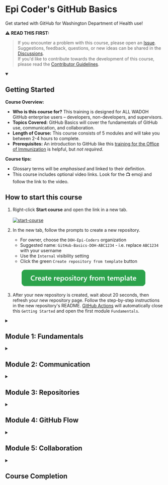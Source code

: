 # Epi Coder's GitHub Basics
Get started with GitHub for Washington Department of Health use!

:warning: **READ THIS FIRST:**

> If you encounter a problem with this course, please open an [Issue](https://github.com/DOH-EPI-Coders/GitHub-Basics/issues/new).\
> Suggestions, feedback, questions, or new ideas can be shared in the [Discussions](https://github.com/DOH-EPI-Coders/GitHub-Basics/discussions).\
> If you'd like to contribute towards the development of this course, please read the [Contributor Guidelines](https://github.com/DOH-EPI-Coders/GitHub-Basics/blob/main/.github/contributing.md).

<details id=0 open>
<summary><h2>Getting Started</h2></summary>

**Course Overview:**

- **Who is this course for?** This training is designed for ALL WADOH GitHub enterprise users – developers, non-developers, and supervisors.
- **Topics Covered:** GitHub Basics will cover the fundamentals of GitHub use, communication, and collaboration.
- **Length of Course:** This course consists of 5 modules and will take you between 2-4 hours to complete.
- **Prerequisites:** An introduction to GitHub like this [training for the Office of Immunization](https://stateofwa.sharepoint.com/:v:/s/DOH-GitUsersGroup/ER4nGr6eN_lFm3fb6yL67S0BN3xQhNnWO92N46GBRIKg9w?e=xpC2h7) is helpful, but _not required_.

**Course tips:**

* Glossary terms will be _emphasised_ and linked to their definition. 
* This course includes optional video links. Look for the :tv: emoji and follow the link to the video.

## How to start this course

1. Right-click **Start course** and open the link in a new tab.\
   <br />[![start-course](https://user-images.githubusercontent.com/1221423/218596841-0645fe1a-4aaf-4f51-9ab3-8aa2d3fdd487.svg)](https://github.com/DOH-Epi-Coders/GitHub-Basics/generate)
2. In the new tab, follow the prompts to create a new repository.
   - For owner, choose the `DOH-Epi-Coders` organization
   - Suggested name: `GitHub-Basics-DOH-ABC1234` - i.e. replace `ABC1234` with your username
   - Use the `Internal` visibility setting
   - Click the green `Create repository from template` button\
   <br>![Create a new repository](/images/create-repo-from-template.svg)

3. After your new repository is created, wait about 20 seconds, then refresh your new repository page. Follow the step-by-step instructions in the new repository's README. [GitHub Actions](https://docs.github.com/en/actions) will automatically close this `Getting Started` and open the first module `Fundamentals`.

</details>

<!--Module 1-->
<details id=1>
<summary><h2>Module 1: Fundamentals</h2></summary>
Please read and follow these instructions carefully.

### 1.1  What is Git and GitHub?
**Git** is software you install on your computer that enables you to track the history of changes to files – known as a version control system or VCS. This can be used individually or collaboratively and locally or remotely. Git is often accessed with command-line, but there are graphical interfaces –called _Git clients_— that make most common tasks in Git accessible with the click of a button.

:tv: [Watch this video for an introduction on version control](https://git-scm.com/video/what-is-version-control) (6 min)

**GitHub** is a web-platform that extends the functionality of Git. It can store Git repositories and provides additional tools for communication, collaboration, project management, and code development with Git as its core. GitHub is designed like a social media platform but for project collaboration and code development. GitHub is what we'll be focusing on in this training.

:tv: [Watch this introduction on GitHub from the GitHub Team](https://www.youtube.com/watch?v=w3jLJU7DT5E) (4 min)

### 1.2  How are staff at WADOH using these platforms?
WADOH staff are encouraged to store and collaborate on their code projects using GitHub. Our goal is for all projects utilizing code to be stored on and utilized from GitHub. Here's are some examples of how teams are making use of the platform:
- As a convenient location to store, document, share, and transfer projects
- Collaborating on complex code development with GitHub's project management tools and workflows
- Capturing feedback directly from stakeholders and using it to develop and prioritize task lists for current or future projects
- Integrating GitHub's version control and automation with other cloud applications in CEDAR
- Creating internal websites
- Creating Q&A discussions for documenting questions and solutions
- As a means to reduce silos, share knowledge, and establish standard best practices

### 1.3  WADOH GitHub enterprise conditions of use
Please read the conditions of use for our enterprise GitHub outlined here before continuing with this training:   
   
>**Do not store data above Category 2 – See [DOH Data Classification Matrix](https://stateofwa.sharepoint.com/sites/DOH-hts/ITSO/_layouts/15/Doc.aspx?sourcedoc=%7BC38FF650-CF32-44A1-80BE-B390B816C2B3%7D&file=_Data%20Classification%20Matrix.docx&action=default&mobileredirect=true)**\
  >  Non-sensitive, publicly available data only\
  >  Absolutely no PII, sensitive health information, etc.
   
> **Do not upload code or other files containing credentials – Such as:**\
  >  API Keys, OAuth tokens, passwords, usernames, or other credentials\
  >  Server connection files or login information
   
> **We cannot create Public repositories**\
  >  Repos should be **Internal** and **Private** visibility only; public repos are disabled by enterprise policy
   
> **All members must abide by Washington State Department of Health policies and procedures and applicable State and Federal laws.**
   
:bulb: Questions about these guidelines and how or when to apply them can and should be asked in the [Discussions](https://github.com/DOH-EPI-Coders/GitHub-Basics/discussions).
   
### 1.4  GitHub interface

</details>

<!--Module 2-->
<details id=2>
<summary><h2>Module 2: Communication</h2></summary>

- GitHub README
- GitHub Issues
- GitHub Discussions
- GitHub Pull Requests
- GitHub Markdown Files

</details>

<!--Module 3-->
<details id=3>
<summary><h2>Module 3: Repositories</h2></summary>

- New Repository
- READMEs + Best Practices
- .gitignore
- Configuring for collaboration
- Tags & Releases

</details>

<!--Module 4-->
<details id=4>
<summary><h2>Module 4: GitHub Flow</h2></summary>

- Branch
- Commit
- Pull Request
- Review
- Merge

</details>

<!--Module 5-->
<details id=5>
<summary><h2>Module 5: Collaboration</h2></summary>

- Assigning Issues
- Labeling
- Milestones
- GitHub Projects
  
</details>

<!--Module 6-->
<details id=6>
<summary><h2>Course Completion</h2></summary>

- Congrats!
- Summary
- Next Steps
- Give us [Feedback](https://github.com/DOH-EPI-Coders/GitHub-Basics/discussions) or [report a problem](https://github.com/DOH-EPI-Coders/GitHub-Basics/issues)
- Further reading/additional resources
  - GitHub Glossary

</details>

